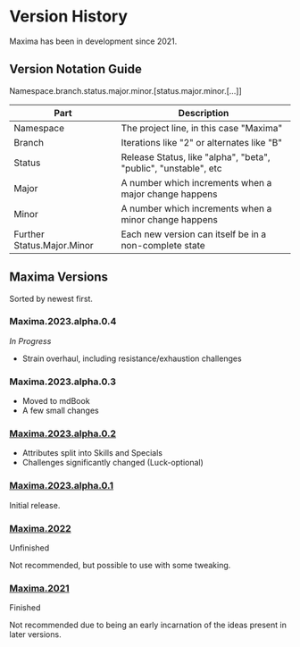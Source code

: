 # Version History
Maxima has been in development since 2021.

## Version Notation Guide
Namespace.branch.status.major.minor.[status.major.minor.[...]]

| Part | Description |
|-|-|
| Namespace | The project line, in this case "Maxima" |
| Branch | Iterations like "2" or alternates like "B" |
| Status | Release Status, like "alpha", "beta", "public", "unstable", etc |
| Major | A number which increments when a major change happens |
| Minor | A number which increments when a minor change happens |
| Further Status.Major.Minor | Each new version can itself be in a non-complete state |

## Maxima Versions
Sorted by newest first.

### Maxima.2023.alpha.0.4
*In Progress*
- Strain overhaul, including resistance/exhaustion challenges

### Maxima.2023.alpha.0.3
- Moved to mdBook
- A few small changes

### [Maxima.2023.alpha.0.2](https://docs.google.com/document/d/1gbnJG6to32xQVdLObteAaGSI4gu3Sl3G33tlmhcD-8k)
- Attributes split into Skills and Specials
- Challenges significantly changed (Luck-optional)

### [Maxima.2023.alpha.0.1](https://docs.google.com/document/d/1nlmdOtkPb433oYAuXWGLac84RTYMEZNHzAqR_ZPH8ek)
Initial release.

### [Maxima.2022](http://maxima2022.uzalu.net)
Unfinished

Not recommended, but possible to use with some tweaking.

### [Maxima.2021](http://maxima2021.uzalu.net)
Finished

Not recommended due to being an early incarnation of the ideas present in later versions.
